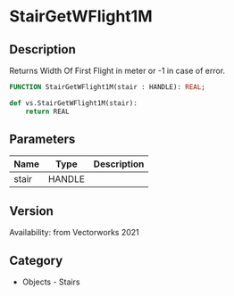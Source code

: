 # StairGetWFlight1M

## Description
Returns Width Of First Flight in meter or -1 in case of error.

```pascal
FUNCTION StairGetWFlight1M(stair : HANDLE): REAL;
```

```python
def vs.StairGetWFlight1M(stair):
    return REAL
```

## Parameters
|Name|Type|Description|
|---|---|---|
|stair|HANDLE|   |

## Version
Availability: from Vectorworks 2021

## Category
* Objects - Stairs

